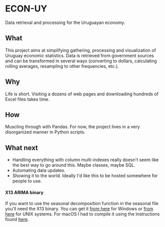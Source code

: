 # ECON-UY

Data retrieval and processing for the Uruguayan economy.

## What

This project aims at simplifying gathering, processing and visualization of Uruguay economic statistics. Data is retrieved from government sources and can be transformed in several ways (converting to dollars, calculating rolling averages, resampling to other frequencies, etc.).

## Why

Life is short. Visiting a dozens of web pages and downloading hundreds of Excel files takes time.

## How

Muscling through with Pandas. For now, the project lives in a very disorganized manner in Python scripts.

## What next

* Handling everything with column multi-indexes really doesn't seem like the best way to go around this. Maybe classes, maybe SQL.
* Automating data updates.
* Showing it to the world. Ideally I'd like this to be hosted somewhere for people to use.

#### X13 ARIMA binary

If you want to use the seasonal decomposition function in the seasonal file you'll need the X13 binary. You can get it [from here](https://www.census.gov/srd/www/x13as/x13down_pc.html) for Windows or [from here](https://www.census.gov/srd/www/x13as/x13down_unix.html) for UNIX systems. For macOS I had to compile it using the instructions found [here](https://github.com/christophsax/seasonal/wiki/Compiling-X-13ARIMA-SEATS-from-Source-for-OS-X).